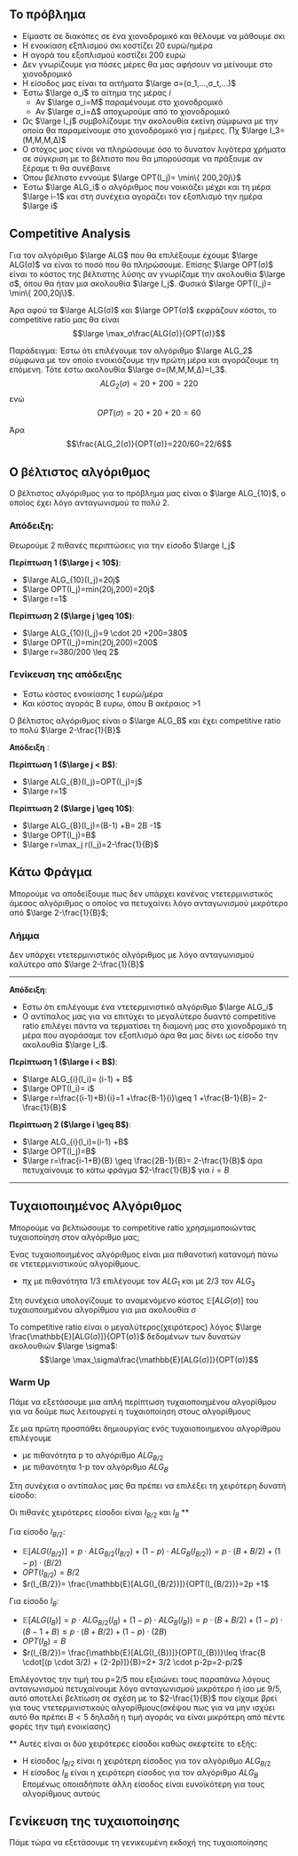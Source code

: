 ## Το πρόβλημα

- Είμαστε σε διακόπες σε ένα χιονοδρομικό και θέλουμε να μάθουμε σκι
- Η ενοικίαση εξπλισμού σκι κοστίζει 20 ευρώ/ημέρα
- Η αγορά του εξοπλισμού κοστίζει 200 ευρώ
- Δεν γνωρίζουμε για πόσες μέρες θα μας αφήσουν να μείνουμε στο χιονοδρομικό
- Η είσοδος μας είναι τα αιτήματα $\large σ=(σ_1,...,σ_t,...)$
- Έστω $\large σ_i$ το αίτημα της μέρας $i$
	- Αν $\large σ_i=Μ$ παραμένουμε στο χιονοδρομικό
	- Αν $\large σ_i=Δ$ αποχωρούμε από το χιονοδρομικό
- Ως $\large I_j$ συμβολίζουμε την ακολουθία εκείνη σύμφωνα με την οποία θα παραμείνουμε στο χιονοδρομικό για j ημέρες. Πχ $\large I_3=(Μ,Μ,Μ,Δ)$
- Ο στόχος μας είναι να πληρώσουμε όσο το δυνατον λιγότερα χρήματα σε σύγκριση με το βέλτιστο που θα μπορούσαμε να πράξουμε αν ξέραμε τι θα συνέβαινε
- Όπου βέλτιστο εννούμε $\large OPT(I_j)= \min\{ 200,20j\}$
- Έστω $\large ALG_i$ ο αλγόριθμος που νοικιάζει μέχρι και τη μέρα $\large i-1$ και στη συνέχεια αγοράζει τον εξοπλισμό την ημέρα $\large i$



## Competitive Analysis

Για τον αλγόριθμο $\large ALG$ που θα επιλέξουμε έχουμε $\large ALG(σ)$ να είναι το ποσό που θα πληρώσουμε.  Επίσης $\large OPT(σ)$ είναι το κόστος της βέλτιστης λύσης αν γνωρίζαμε την ακολουθία $\large σ$, όπου θα ήταν μια ακολουθία $\large I_j$. Φυσικά $\large OPT(I_j)= \min\{ 200,20j\}$. 

Άρα αφού τα $\large ALG(σ)$ και $\large OPT(σ)$ εκφράζουν κόστοι, το competitive ratio μας θα είναι $$\large \max_σ\frac{ALG(σ)}{OPT(σ)}$$

Παράδειγμα: Έστω ότι επιλέγουμε τον αλγόριθμo $\large ALG_2$ σύμφωνα με τον οποίο ενοικιάζουμε την πρώτη μέρα και αγοράζουμε τη επόμενη. Τότε έστω ακολουθία $\large σ=(Μ,Μ,Μ,Δ)=Ι_3$.
$$ALG_2(\sigma)= 20 + 200=220$$
ενώ
$$OPT(\sigma)= 20 +20+20=60$$

Άρα $$\frac{ALG_2(σ)}{OPT(σ)}=220/60=22/6$$
## Ο βέλτιστος αλγόριθμος 



Ο βέλτιστος αλγόριθμος για το πρόβλημα μας είναι ο $\large ALG_{10}$, ο οποίος έχει λόγο ανταγωνισμού το πολύ 2.

### Απόδειξη:

Θεωρούμε 2 πιθανές περιπτώσεις για την είσοδο $\large I_j$

**Περίπτωση 1 ($\large j < 10$)**: 
- $\large ALG_{10}(I_j)=20j$
- $\large OPT(I_j)=min(20j,200)=20j$
- $\large r=1$
  
**Περίπτωση 2 ($\large j \geq 10$)**: 
- $\large ALG_{10}(I_j)=9 \cdot 20 +200=380$
- $\large OPT(I_j)=min(20j,200)=200$
- $\large r=380/200 \leq 2$

### Γενίκευση της απόδειξης

- Έστω κόστος ενοικίασης 1 ευρώ/μέρα
- Και κόστος αγοράς Β ευρω, όπου Β ακέραιος >1

Ο βέλτιστος αλγόριθμος είναι ο $\large ALG_B$ και έχει competitive ratio το πολύ $\large 2-\frac{1}{B}$

**Απόδειξη** :

**Περίπτωση 1 ($\large j < Β$)**: 
- $\large ALG_{Β}(I_j)=OPT(I_j)=j$
- $\large r=1$
  
**Περίπτωση 2 ($\large j \geq 10$)**: 
- $\large ALG_{Β}(I_j)=(Β-1) +Β= 2Β -1$
- $\large OPT(I_j)=Β$
- $\large r=\max_j r(I_j)=2-\frac{1}{B}$


## Κάτω Φράγμα

Μπορούμε να αποδείξουμε πως δεν υπάρχει κανένας ντετερμινιστικός άμεσος αλγόριθμος ο οποίος να πετυχαίνει λόγο ανταγωνισμού μικρότερο από $\large 2-\frac{1}{B}$;


### Λήμμα 

Δεν υπάρχει ντετερµινιστικός αλγόριθµος µε λόγο ανταγωνισµού καλύτερο από $\large 2-\frac{1}{B}$

--- 
**Απόδειξη**:

- Εστω ότι επιλέγουμε ένα ντετερμινιστικό αλγόριθμο $\large ALG_i$ 
- Ο αντίπαλος μας για να επιτύχει το μεγαλύτερο δυαντό competitive ratio επιλέγει πάντα να τερματίσει τη διαμονή μας στο χιονοδρομικό τη μέρα που αγοράσαμε τον εξοπλισμό άρα θα μας δίνει ως είσοδο την ακολουθία $\large Ι_i$. 

**Περίπτωση 1 ($\large i < Β$)**: 
- $\large ALG_{i}(I_i)= (i-1) + B$
- $\large OPT(I_i)= i$
- $\large r=\frac{(i-1)+B}{i}=1 +\frac{B-1}{i}\geq 1 +\frac{B-1}{B}= 2- \frac{1}{B}$
  
**Περίπτωση 2 ($\large i \geq B$)**: 
- $\large ALG_{i}(I_i)=(i-1) +Β$
- $\large OPT(I_j)=Β$
- $\large r=\frac{i-1+B}{B} \geq \frac{2B-1}{B}= 2-\frac{1}{B}$ άρα πετυχαίνουμε το κάτω φράγμα $2-\frac{1}{B}$ για $i=B$
---


## Τυχαιοποιημένος Αλγόριθμος

Μπορούμε να βελτιώσουμε το competitive ratio χρησμιμοποιώντας τυχαιοποίηση στον αλγόριθμο μας;

Ένας τυχαιοποιημένος αλγόριθμος είναι μια πιθανοτική κατανομή πάνω σε ντετερμινιστικούς αλγορίθμους. 
- πχ με πιθανότητα 1/3 επιλέγουμε τον $ALG_1$ και με 2/3 τον $ALG_3$

Στη συνέχεια υπολογίζουμε το αναμενόμενο κόστος $\mathbb{E}[ALG(\sigma)]$ του τυχαιοποιημένου αλγορίθμου για μια ακολουθία $\sigma$ 

To competitive ratio είναι ο μεγαλύτερος(χειρότερος) λόγος $\large \frac{\mathbb{E}[ALG(σ)]}{OPT(σ)}$  δεδομένων των δυνατών ακολουθιών $\large \sigma$: 
$$\large \max_\sigma\frac{\mathbb{E}[ALG(σ)]}{OPT(σ)}$$
### Warm Up

Πάμε να εξετάσουμε μια απλή περίπτωση τυχαιοποιημένου αλγορίθμου για να δούμε πως λειτουργεί η τυχαιοποίηση στους αλγορίθμους

Σε μια πρώτη προσπάθει δημιουργίας ενός τυχαιοποιημενου αλγορίθμου επιλέγουμε
- με πιθανότητα p το αλγόριθμο $ALG_{B/2}$
- με πιθανότητα 1-p τον αλγόριθμο $ALG_{B}$

Στη συνέχεια ο αντίπαλος μας θα πρέπει να επιλέξει τη χειρότερη δυνατή είσοδο:

Οι πιθανές χειρότερες είσοδοι είναι $I_{B/2}$ και $I_{B}$ **

Για είσοδο $I_{B/2}$:

- $\mathbb{E}[ALG(I_{B/2})]=p \cdot ALG_{B/2}(I_{B/2}) + (1-p)\cdot ALG_B(I_{B/2}))=p \cdot (B+B/2) + (1-p)\cdot (B/2)$
- $OPT(I_{B/2})= B/2$
- $r(I_{B/2})= \frac{\mathbb{E}[ALG(I_{B/2})]}{OPT(I_{B/2})}=2p +1$

Για είσοδο $I_{B}$:

- $\mathbb{E}[ALG(I_{B})]=p \cdot ALG_{B/2}(I_{B}) + (1-p)\cdot ALG_B(I_{B}))=p \cdot (B+B/2) + (1-p)\cdot (B-1 + Β) \leq p \cdot (B+B/2) + (1-p)\cdot (2B)$
- $OPT(I_{B})= B$
- $r(I_{B/2})= \frac{\mathbb{E}[ALG(I_{B})]}{OPT(I_{B})}\leq \frac{B \cdot[(p \cdot 3/2) + (2-2p)]}{B}=2+ 3/2 \cdot p-2p=2-p/2$

Επιλέγοντας την τιμή του p=2/5 που εξισώνει τους παραπάνω λόγους ανταγωνισμού πετυχαίνουμε λόγο ανταγωνισμού μικρότερο ή ίσο με 9/5, αυτό αποτελεί βελτίωση σε σχέση με το $2-\frac{1}{B}$ που είχαμε βρεί για τους ντετερμινιστικούς αλγορίθμους(σκέψου πως για να μην ισχύει αυτό θα πρέπει $B<5$ δηλαδή η τιμή αγοράς να είναι μικρότερη από πέντε φορές την τιμή ενοικίασης)


** Αυτές είναι οι δύο χειρότερες είσοδοι καθώς σκεφτείτε το εξής:
- Η είσοδος $I_{B/2}$ είναι η χειρότερη είσοδος για τον αλγόριθμο $ALG_{B/2}$
- Η είσοδος $I_{B}$ είναι η χειρότερη είσοδος για τον αλγόριθμο $ALG_{B}$
Επομένως οποιαδήποτε άλλη είσοδος είναι ευνοϊκότερη για τους αλγορίθμους αυτούς



## Γενίκευση της τυχαιοποίησης 

Πάμε τώρα να εξετάσουμε τη γενικευμένη εκδοχή της τυχαιοποίησης 
